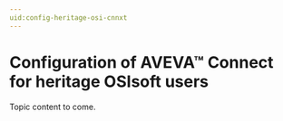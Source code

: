 ```yaml
---
uid:config-heritage-osi-cnnxt
---
```


# Configuration of AVEVA™ Connect for heritage OSIsoft users

Topic content to come.

<!--Waiting to see if this topic will be necessary.-->